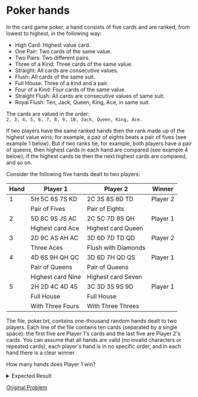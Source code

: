 # Poker hands

In the card game poker, a hand consists of five cards and are ranked, from lowest to highest, in the following way:

* High Card: Highest value card.  
* One Pair: Two cards of the same value.  
* Two Pairs: Two different pairs.  
* Three of a Kind: Three cards of the same value.  
* Straight: All cards are consecutive values.  
* Flush: All cards of the same suit.  
* Full House: Three of a kind and a pair.  
* Four of a Kind: Four cards of the same value.  
* Straight Flush: All cards are consecutive values of same suit.  
* Royal Flush: Ten, Jack, Queen, King, Ace, in same suit.  

The cards are valued in the order:  
`2, 3, 4, 5, 6, 7, 8, 9, 10, Jack, Queen, King, Ace.`

If two players have the same ranked hands then the rank made up of the highest value wins; for example, a pair of eights beats a pair of fives (see example 1 below). But if two ranks tie, for example, both players have a pair of queens, then highest cards in each hand are compared (see example 4 below); if the highest cards tie then the next highest cards are compared, and so on.

Consider the following five hands dealt to two players:

| Hand | Player 1          | Player 2            | Winner   |
|------|-------------------|---------------------|----------|
| 1    | 5H 5C 6S 7S KD    | 2C 3S 8S 8D TD      | Player 2 |
|      | Pair of Fives     | Pair of Eights      |          |
| 2    | 5D 8C 9S JS AC    | 2C 5C 7D 8S QH      | Player 1 |
|      | Highest card Ace  | Highest card Queen  |          |
| 3    | 2D 9C AS AH AC    | 3D 6D 7D TD QD      | Player 2 |
|      | Three Aces        | Flush with Diamonds |          |
| 4    | 4D 6S 9H QH QC    | 3D 6D 7H QD QS      | Player 1 |
|      | Pair of Queens    | Pair of Queens      |          |
|      | Highest card Nine | Highest card Seven  |          |
| 5    | 2H 2D 4C 4D 4S    | 3C 3D 3S 9S 9D      | Player 1 |
|      | Full House        | Full House          |          |
|      | With Three Fours  | With Three Threes   |          |


The file, poker.txt, contains one-thousand random hands dealt to two players. Each line of the file contains ten cards (separated by a single space): the first five are Player 1's cards and the last five are Player 2's cards. You can assume that all hands are valid (no invalid characters or repeated cards), each player's hand is in no specific order, and in each hand there is a clear winner.

How many hands does Player 1 win?

<details> 
<summary>Expected Result</summary>
<pre>
376
</pre>
</details>

[Original Problem](https://projecteuler.net/problem=54)
